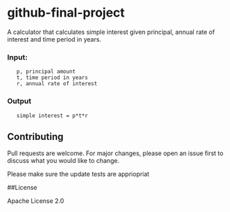 # github-final-project


A calculator that calculates simple interest given principal, annual rate of interest and time period in years.


### Input:
```
   p, principal amount
   t, time period in years
   r, annual rate of interest
```

   
### Output
```
   simple interest = p*t*r
```

## Contributing

Pull requests are welcome. For major changes, please open an issue first to discuss what you would like to change.

Please make sure the update tests are appriopriat

##License

Apache License 2.0
